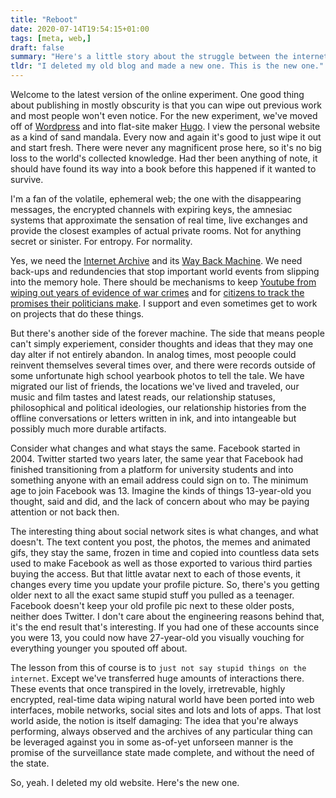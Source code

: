 ```yaml
---
title: "Reboot"
date: 2020-07-14T19:54:15+01:00
tags: [meta, web,]
draft: false
summary: "Here's a little story about the struggle between the internet as an archive and a web that wants to forget. The internet is a library, yes. But there are people wandering between the stacks. While the source material may need to be eternal, the thoughts, notes, scribbles and conversations that happen around them may sometimes best be forgotten."
tldr: "I deleted my old blog and made a new one. This is the new one."
---
```


Welcome to the latest version of the online experiment. One good thing about publishing in mostly obscurity is that you can wipe out previous work and most people won't even notice. For the new experiment, we've moved off of [Wordpress](https://wordpress.org) and into flat-site maker [Hugo](https://gohugo.io). I view the personal website as a kind of sand mandala. Every now and again it's good to just wipe it out and start fresh. There were never any magnificent prose here, so it's no big loss to the world's collected knowledge. Had ther been anything of note, it should have found its way into a book before this happened if it wanted to survive.

I'm a fan of the volatile, ephemeral web; the one with the disappearing messages, the encrypted channels with expiring keys, the amnesiac systems that approximate the sensation of real time, live exchanges and provide the closest examples of actual private rooms. Not for anything secret or sinister. For entropy. For normality.

Yes, we need the [Internet Archive](https://archive.org) and its [Way Back Machine](https://archive.org/web/). We need back-ups and redundencies that stop important world events from slipping into the memory hole. There should be mechanisms to keep [Youtube from wiping out years of evidence of war crimes](https://www.wired.co.uk/article/chemical-weapons-in-syria-youtube-algorithm-delete-video) and for [citizens to track the promises their politicians make](https://rouhanimeter.com/fa/). I support and even sometimes get to work on projects that do these things.

But there's another side of the forever machine. The side that means people can't simply experiement, consider thoughts and ideas that they may one day alter if not entirely abandon. In analog times, most peoople could reinvent themselves several times over, and there were records outside of some unfortunate high school yearbook photos to tell the tale. We have migrated our list of friends, the locations we've lived and traveled, our music and film tastes and latest reads, our relationship statuses, philosophical and political ideologies, our relationship histories from the offline conversations or letters written in ink, and into intangeable but possibly much more durable artifacts.

Consider what changes and what stays the same. Facebook started in 2004. Twitter started two years later, the same year that Facebook had finished transitioning from a platform for university students and into something anyone with an email address could sign on to. The minimum age to join Facebook was 13. Imagine the kinds of things 13-year-old you thought, said and did, and the lack of concern about who may be paying attention or not back then.

The interesting thing about social network sites is what changes, and what doesn't. The text content you post, the photos, the memes and animated gifs, they stay the same, frozen in time and copied into countless data sets used to make Facebook as well as those exported to various third parties buying the access. But that little avatar next to each of those events, it changes every time you update your profile picture. So, there's you getting older next to all the exact same stupid stuff you pulled as a teenager. Facebook doesn't keep your old profile pic next to these older posts, neither does Twitter. I don't care about the engineering reasons behind that, it's the end result that's interesting. If you had one of these accounts since you were 13, you could now have 27-year-old you visually vouching for everything younger you spouted off about.

The lesson from this of course is to `just not say stupid things on the internet`. Except we've transferred huge amounts of interactions there. These events that once transpired in the lovely, irretrevable, highly encrypted, real-time data wiping natural world have been ported into web interfaces, mobile networks, social sites and lots and lots of apps. That lost world aside, the notion is itself damaging: The idea that you're always performing, always observed and the archives of any particular thing can be leveraged against you in some as-of-yet unforseen manner is the promise of the surveillance state made complete, and without the need of the state.

So, yeah. I deleted my old website. Here's the new one.
